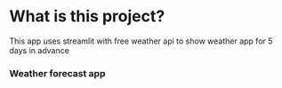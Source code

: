 # What is this project?
This app uses streamlit with free weather api to show weather app for 5 days in advance
### Weather forecast app